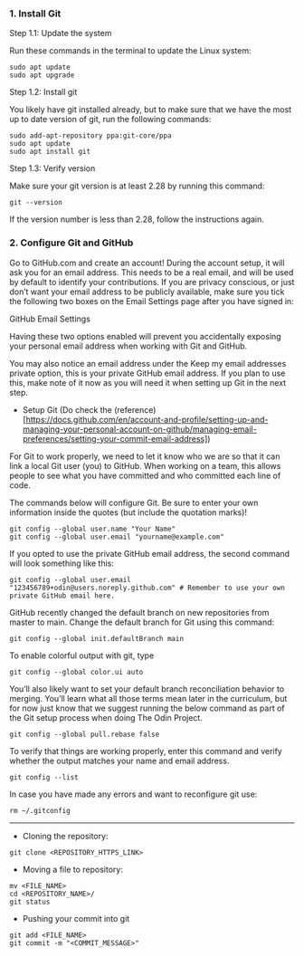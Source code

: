 ### 1. Install Git

Step 1.1: Update the system

Run these commands in the terminal to update the Linux system:
```
sudo apt update
sudo apt upgrade
```

Step 1.2: Install git

You likely have git installed already, but to make sure that we have the most up to date version of git, run the following commands:

```
sudo add-apt-repository ppa:git-core/ppa
sudo apt update
sudo apt install git
```

Step 1.3: Verify version

Make sure your git version is at least 2.28 by running this command:
```
git --version
```

If the version number is less than 2.28, follow the instructions again.

### 2. Configure Git and GitHub

Go to GitHub.com and create an account! During the account setup, it will ask you for an email address. This needs to be a real email, and will be used by default to identify your contributions. If you are privacy conscious, or just don’t want your email address to be publicly available, make sure you tick the following two boxes on the Email Settings page after you have signed in:

GitHub Email Settings

Having these two options enabled will prevent you accidentally exposing your personal email address when working with Git and GitHub.

You may also notice an email address under the Keep my email addresses private option, this is your private GitHub email address. If you plan to use this, make note of it now as you will need it when setting up Git in the next step.

- Setup Git (Do check the (reference) [https://docs.github.com/en/account-and-profile/setting-up-and-managing-your-personal-account-on-github/managing-email-preferences/setting-your-commit-email-address])

For Git to work properly, we need to let it know who we are so that it can link a local Git user (you) to GitHub. When working on a team, this allows people to see what you have committed and who committed each line of code.

The commands below will configure Git. Be sure to enter your own information inside the quotes (but include the quotation marks)!
```
git config --global user.name "Your Name"
git config --global user.email "yourname@example.com"
```

If you opted to use the private GitHub email address, the second command will look something like this:
```
git config --global user.email "123456789+odin@users.noreply.github.com" # Remember to use your own private GitHub email here.
```

GitHub recently changed the default branch on new repositories from master to main. Change the default branch for Git using this command:
```
git config --global init.defaultBranch main
```
To enable colorful output with git, type
```
git config --global color.ui auto
```

You’ll also likely want to set your default branch reconciliation behavior to merging. You’ll learn what all those terms mean later in the curriculum, but for now just know that we suggest running the below command as part of the Git setup process when doing The Odin Project.
```
git config --global pull.rebase false
```

To verify that things are working properly, enter this command and verify whether the output matches your name and email address.
```
git config --list
```

In case you have made any errors and want to reconfigure git use:
```
rm ~/.gitconfig
```

---- 

- Cloning the repository:
```
git clone <REPOSITORY_HTTPS_LINK>
```

- Moving a file to repository:
```
mv <FILE_NAME>
cd <REPOSITORY_NAME>/
git status
```

- Pushing your commit into git
```
git add <FILE_NAME>
git commit -m "<COMMIT_MESSAGE>"
```
